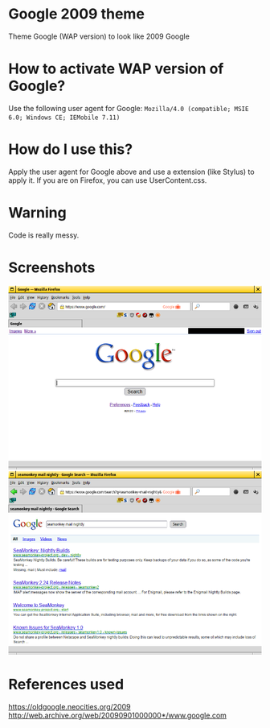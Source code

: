 # Google 2009 theme
Theme Google (WAP version) to look like 2009 Google

# How to activate WAP version of Google?
Use the following user agent for Google: ```Mozilla/4.0 (compatible; MSIE 6.0; Windows CE; IEMobile 7.11)```

# How do I use this?
Apply the user agent for Google above and use a extension (like Stylus) to apply it. If you are on Firefox, you can use UserContent.css.

# Warning
Code is really messy.

# Screenshots
![Homepage](homepage.png "Homepage")
![Search page](searchpage.png "Search page")

# References used
https://oldgoogle.neocities.org/2009  
http://web.archive.org/web/20090901000000*/www.google.com
